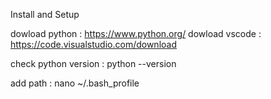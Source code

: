 Install and Setup


dowload python : https://www.python.org/
dowload vscode : https://code.visualstudio.com/download


check python version : python --version

add path : nano ~/.bash_profile
